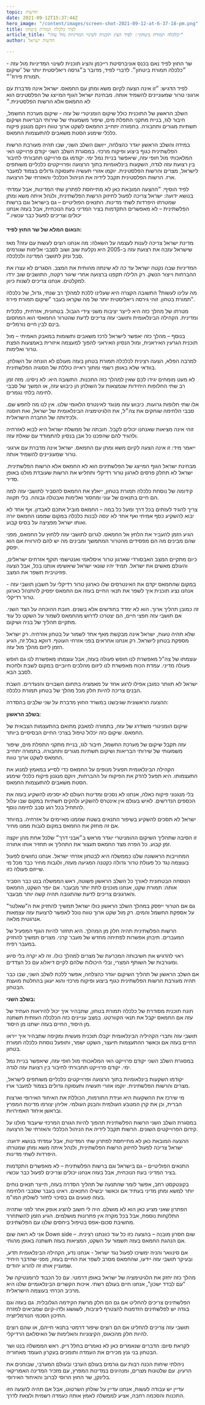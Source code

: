 ```yaml
---
topic: חדשות
date: 2021-09-12T15:37:44Z
hero_image: "/content/images/screen-shot-2021-09-12-at-6-37-18-pm.png"
title: לפיד כלכלה תמורת ביטחון
article_title: "״כלכלה תמורת ביטחון״: לפיד הציג תוכנית לשינוי המדיניות מול עזה"
author: חדשות ישראל

---
```

שר החוץ לפיד נאם בכנס אוניברסיטת רייכמן והציג תוכנית לשינוי המדיניות מול עזה - ״כלכלה תמורת ביטחון״. לדברי לפיד, מדובר ב״גרסה ריאליסטית יותר של ׳שיקום תמורת פירוז׳״.

לפיד הדגיש: ״זו אינה הצעה לקיום משא ומתן עם החמאס. ישראל אינה מדברת עם ארגוני טרור שמעוניינים להשמיד אותה. מבחינת ישראל הגוף המייצג של הפלסטינים הוא לא החמאס אלא הרשות הפלסטינית.״

השלב הראשון של התוכנית כולל שיקום הומניטרי של עזה - שיקום מערכת החשמל, חיבור לגז, בניית מתקני התפלת מים, שיפור משמעותי של שירותי הבריאות ושיקום תשתיות מגורים ותחבורה. בתמורה יתחייב החמאס לשקט ארוך טווח ויוקם מנגנון פיקוח כלכלי שימנע הסטת משאבים להתעצמות החמאס.

במידה והשלב הראשון יוגדר כהצלחה, ייושם השלב השני, שבו תהיה מעורבת הרשות הפלשתינית כגוף ביצוע ופיקוח מרכזי. במסגרת השלב השני יקודם פרוייקט האי המלאכותי מול חופי עזה, שיאפשר בניית נמל ימי. יקודמו גם פרוייקט תחבורתי לחיבור בין רצועת עזה לגדה, השקעות בינלאומיות בתוך הרצועה ופרוייקטים כלכליים משותפים לישראל, מצרים והרשות הפלסטינית. יוקמו אזורי תעשיה ותעסוקה גדולים בצמוד למעבר ארז. הרשות הפלסטינית תקבל לידיה את הניהול הכלכלי והאזרחי של הרצועה.

  
לפיד הוסיף: ״ההצעה המובאת כאן לא מתייחסת לפתרון שתי המדינות, אבל עמדתי בנושא ידועה: ישראל צריכה לפעול לחיזוק הרשות הפלשתינית, ולנהל איתה משא ומתן שמטרתו היפרדות לשתי מדינות. התנאים הפוליטיים – גם בישראל וגם ברשות הפלשתינית – לא מאפשרים התקדמות בציר המדיני בעת הנוכחית, אבל בעזה אנחנו יכולים וצריכים לפעול כבר עכשיו.״

#### הנאום המלא של שר החוץ לפיד:

מדינת ישראל צריכה לענות לעצמה על השאלה: מה אנחנו רוצים לעשות עם עזה? מאז שישראל עזבה את רצועת עזה ב-2005 היא נקלעת שוב ושוב לסבבי אלימות שגורמים סבל ונזק לתושבי המדינה ולכלכלה.

המדיניות שבה נקטה ישראל עד כה לא שינתה מהותית את המצב. הסגרים לא עצרו את ההברחות וייצור הנשק. רק הלילה תקפנו ברצועה אחרי שיגור רקטה, התושבים שוב ירדו למקלטים. אנחנו צריכים לשנות כיוון.

מה עלינו לעשות? התשובה הקצרה היא שעלינו ללכת למהלך רב שנתי, גדול, של כלכלה תמורת בטחון. זוהי גירסה ריאליסטית יותר של מה שקראו בעבר "שיקום תמורת פירוז".

מטרתו של מהלך כזה היא לייצר יציבות משני צידי הגבול. בטחונית, אזרחית, כלכלית ומדינית. הקהילה הבינלאומית ותושבי עזה צריכים לדעת שהטרור החמאסי הוא המחסום בינם לבין חיים נורמליים.

בנוסף – מהלך כזה יאפשר לישראל לרכז משאבים ותשומות במאבק האמיתי – מול תוכנית הגרעין האיראנית, ומול הנסיון האיראני להפוך למעצמה איזורית באמצעות הפצת טרור ואלימות.

למרבה הפלא, הצעה רצינית לכלכלה תמורת בטחון בעזה מעולם לא הונחה על השולחן. בוודאי שלא באופן רשמי ומתוך ראייה כוללת של הסוגיה הפלשתינית.

לא מעט מומחים יגידו לכם שאין למהלך כזה התכנות. התשובה היא: לא ניסינו. מזה זמן רב שתי החלופות היחידות שנמצאות על השולחן הן כיבוש עזה, או המשך של סבבי לחימה בלתי נגמרים.

אלו שתי חלופות גרועות. כיבוש עזה מנוגד לאינטרס הלאומי שלנו. אין לנו מה לחפש שם. סבבי הלחימה שוחקים את צה״ל, את הלגיטימציה הבינלאומית של ישראל, ואת חוסנה ולכידותה של החברה הישראלית.

זוהי אינה מציאות שאנחנו יכולים לקבל. חובתה של ממשלת ישראל היא לבוא לאזרחיה ולהגיד להם שהפכנו כל אבן בנסיון להתמודד עם שאלת עזה.

ייאמר מיד: זו אינה הצעה לקיום משא ומתן עם החמאס. ישראל אינה מדברת עם ארגוני טרור שמעוניינים להשמיד אותה.

מבחינת ישראל הגוף המייצג של הפלשתינים הוא לא החמאס אלא הרשות הפלשתינית. ישראל לא תחלק פרסים לארגון טרור רדיקלי ותחליש את הרשות שעובדת מולנו באופן סדיר.

קידומה של נוסחת כלכלה תמורת בטחון, ייאלץ את החמאס להסביר לתושבי עזה למה הם חיים בתנאים של עוני ומחסור ואלימות ואבטלה גבוהה. בלי תקווה.

צריך להגיד לעזתים בכל דרך ומעל כל במה – החמאס מוביל אתכם לאבדון. אף אחד לא יבוא להשקיע כסף אמיתי ואף אחד לא ינסה לבנות כלכלה במקום שממנו החמאס יורה ואותו ישראל מפציצה על בסיס קבוע.

הגיע הזמן להעביר את הלחץ אל החמאס. לגרום לתושבי עזה ללחוץ על החמאס, מפני שהם מבינים מה הם מפסידים מהטרור המתמשך ומבינים מה יש להם להרוויח אם הוא יפסק.

כיום מתקיים המצב האבסורדי שארגון טרור איסלאמי ואנטישמי תוקף אזרחים ישראלים, והעולם מאשים את ישראל. תמיד יהיו שונאי ישראל שיאשימו אותנו בכל, אבל הצעה פוזיטיבית תשפר את המצב.

במקום שהחמאס יקדם את האינטרסים שלו כארגון טרור רדיקלי על חשבון תושבי עזה - אנחנו נציג תוכנית איך לשפר את תנאי החיים בעזה אם החמאס יפסיק להתנהל כארגון טרור רדיקלי.

זה כמובן תהליך ארוך. הוא לא ימדד בחודשים אלא בשנים. חובת ההוכחה על הצד השני. אם תושבי עזה חפצי חיים, הם יצטרכו לדרוש מהחמאס לשמור על השקט כל עוד מתקיים תהליך של בניה ושיקום.

שלא תהיה טעות, ישראל אינה מבקשת מאף אחד לשמור על בטחון אזרחיה. רק ישראל מספקת בטחון לישראל. רק אנחנו אחראים בפני אזרחי העוטף. דווקא בגלל זה, הגיע הזמן ליזום מהלך מול עזה.

עוצמתו של צה"ל מאפשרת לנו חופש פעולה בעזה, אבל עוצמתו מאפשרת לנו גם חופש פעולה מדיני. עמדת הכוח מאפשרת לנו ליזום מהלכים חיוביים במקום לשבת ולחכות לסבב הבא.

ישראל לא תוותר כמובן אפילו לרגע אחד על מאמציה בתחום השבויים והנעדרים. השבת הבנים צריכה להיות חלק מכל מהלך של בטחון תמורת כלכלה.

ההצעה הראשונית שגיבשנו במשרד החוץ מדברת על שני שלבים בהסדרה:

**בשלב הראשון**:

שיקום הומניטרי משודרג של עזה, בתמורה למאבק מתואם בהתעצמות הצבאית של החמאס. שיקום כזה יכלול טיפול בצרכי החיים הבסיסיים ביותר.

עזה תקבל שיקום של מערכת החשמל, חיבור לגז, בניית מתקני התפלת מים, שיפור משמעותי של שירותי הבריאות ושיקום תשתיות מגורים ותחבורה. בתמורה יתחייב החמאס לשקט ארוך טווח.

הקהילה הבינלאומית תפעיל מנופים על החמאס כדי לסייע במאמץ למנוע את התעצמותו. היא תפעל להדק את הפיקוח על ההברחות, ויוקם מנגנון פיקוח כלכלי שימנע הסטת משאבים להתעצמות החמאס.

בלי מנגנוני פיקוח כאלה, אנחנו לא נסכים ומדינות העולם לא יסכימו להשקיע בעזה את הכספים הנדרשים. לאיש בעולם אין אינטרס להשקיע ולהקים תשתיות במקום שבו עלול להתחיל בכל רגע סבב לחימה נוסף.

ישראל לא תסכים להשקיע בשיפור התנאים בשטח שממנו מאיימים על אזרחיה. במיוחד אם זה מחזק את החמאס במקום לגבות ממנו מחיר.

זו הסיבה שתהליך השיקום ההומניטרי יוגדר מראש ב״אבני דרך״ שלכל אחת מהן יוקצה זמן קבוע. כל הפרה מצד החמאס תעצור את התהליך או תחזיר אותו אחורה.

המחוייבות הראשונה שלנו כממשלה היא לבטחון אזרחי ישראל. אנחנו נחושים לפעול בעוצמה נגד כל פעולת טרור גדולה כקטנה המגיעה מעזה, ולגבות מחיר כבד מכל מי שייזום פעולה כזו.

הנוסחה הבטחונית לאורך כל השלב הראשון פשוטה, ראש הממשלה בנט כבר הסביר אותה: תמורת שקט, אנחנו מוכנים לתת יותר מבעבר. אם יופר השקט, החמאס והארגונים צריכים לדעת שהתגובה תהיה קשה יותר מבעבר.

גם אם הטרור ייפסק במהלך השלב הראשון כולו ישראל תמשיך להחזיק את ה"שאלטר" על אספקת החשמל והמים. רק מול שקט ארוך טווח נוכל לאפשר לרצועת עזה עצמאות אנרגטית מלאה.

הרשות הפלשתינית תהיה חלק מן המהלך. היא תחזור להיות הגוף המפעיל של המעברים. תיבחן אפשרות לפתיחה מחדש של מעבר קרני. מצרים תמשיך להחזיק במעבר רפיח.

ראוי להדגיש את חשיבותה המכרעת של מצרים למהלך כולו. זה לא יקרה בלי סיוע ומעורבות של השותף המצרי, ובלי היכולות שלהם לקיים דיאלוג עם כל הצדדים.

אם השלב הראשון של תהליך השיקום יוגדר כהצלחה, אפשר ללכת לשלב השני, שבו כבר תהיה מעורבת הרשות הפלשתינית כגוף ביצוע ופיקוח מרכזי והוא יעוגן בהחלטת מועצת הבטחון.

**בשלב השני:**

תונח תוכנית מסודרת של כלכלה תמורת בטחון, שתבהיר איך יכול להיראות העתיד של עזה אם החמאס יקבל את תנאי הקוורטט. במצב עניינים כזה הכלכלה העזתית תשתנה מן היסוד, החיים בעזה ישתנו מן היסוד.

תושבי עזה וחברי הקהיליה הבינלאומית יקבלו תוכנית מעשית ומקיפה שתבהיר איך ייראו החיים בעזה אם וכאשר ההתעצמות תיעצר, השקט ישמר, ותופעל נוסחת כלכלה תמורת בטחון.

במסגרת השלב השני יקודם פרוייקט האי המלאכותי מול חופי עזה, שיאפשר בניית נמל ימי. יקודם פרוייקט תחבורתי לחיבור בין רצועת עזה לגדה.

יקודמו השקעות בינלאומיות בתוך הרצועה ופרוייקטים כלכליים משותפים לישראל, מצרים והרשות הפלשתינית. יוקמו אזורי תעשיה ותעסוקה גדולים בצמוד למעבר ארז.

מי שירכז את ההשקעות היא ועידת התורמות, הכוללת את האיחוד האירופי וארצות הברית, וכן את קרן המטבע העולמית והבנק העולמי. אליהן יצורפו מדינות המפרץ ובראשן איחוד האמירויות.

במסגרת השלב השני הרשות הפלשתינית תהפוך להיות הגורם המרכזי שיעבוד מולנו על קידום הפרוייקטים השונים. הרשות תקבל לידיה את הניהול הכלכלי והאזרחי של הרצועה.

ההצעה המובאת כאן לא מתייחסת לפתרון שתי המדינות, אבל עמדתי בנושא ידועה: ישראל צריכה לפעול לחיזוק הרשות הפלשתינית, ולנהל איתה משא ומתן שמטרתו היפרדות לשתי מדינות.

התנאים הפוליטיים – גם בישראל וגם ברשות הפלשתינית – לא מאפשרים התקדמות בציר המדיני בעת הנוכחית, אבל בעזה אנחנו יכולים וצריכים לפעול כבר עכשיו.

בקונטקסט רחב, אפשר לומר שהתנעה של תהליך הסדרה בעזה, תייצר תנאים נוחים יותר למשא ומתן מדיני בעתיד אם וכאשר יבשילו התנאים. ראינו בעבר שסבבי הלחימה בעזה פוגעים גם בסיכוי לחזור לשולחן המו"מ.

הפתרון שאני מציע כאן הוא לא מושלם. היה לי חשוב להציג אופק אחר לפני שתהיה התלקחות נוספת, אבל בכל מקרה אין פתרונות מושלמים. הגיע הזמן להשתחרר מחשיבת סכום-אפס בטיפול ביחסים שלנו עם הפלשתינים.

אני לא רואה שום Down side – שום חסרון מובנה – בהצעה כזו כל עוד כוונתנו רצינית. אם הנהגת החמאס בעזה תשמור על השקט, המציאות בעזה תשתנה באופן מהותי.

אם סינוואר והניה ימשיכו לפעול נגד ישראל - אנחנו נדע, הקהילה הבינלאומית תדע, ובעיקר תושבי עזה יידעו, שהחמאס מסרב לשפר את החיים בעזה, מפני שהדבר היחיד שמעניין אותו זה להרוג יהודים.

מהלך כזה יחזק את הלגיטימציה של ישראל באופן דרמטי. עם כל הכבוד לרומנטיקה של "עם לבדד ישכון", אנחנו חיים בעולם רשתי. איכות הקשרים הבינלאומיים שלנו היא מרכיב הכרחי בעוצמה הישראלית.

הפלשתינים צריכים להחליט אם גם הם חלק מרשת הקידמה הגלובלית. גם בעזה וגם בגדה יש לפלשתינים הזדמנות להצטרף ליציבות, לשגשוג ולדו-קיום שמביאים למזרח התיכון הסכמי הנורמליזציה.

תושבי עזה צריכים להחליט אם הם רוצים שיפור דרמטי בתנאי חייהם, או שהם רוצים להיות חלק מהכאוס, הקיצוניות והאלימות של האיסלאם הרדיקלי.

לקראת סיום: הדברים שנאמרים כאן לא נאמרים בחלל ריק. ראש הממשלה בנט ושר הבטחון בני גנץ מכירים את העמדה ותומכים בעקרון העומד מאחוריה.

ניהלתי שיחות הכנה רבות עם גורמים בעולם הערבי ובעולם המערבי, שבוחנים את הרעיון. עם שלטונות מצרים, ומנהיגים במדינות המפרץ, עם מזכיר המדינה האמריקאי בלינקן, שר החוץ הרוסי לברוב והאיחוד האירופי.

עדיין יש עבודה לעשות, אנחנו עדיין על שולחן השרטוט, אבל אם תהיה להצעה הזו התכנות והסכמה רחבה, אציע לממשלה לאמץ אותה כעמדה רשמית ולצאת לדרך.